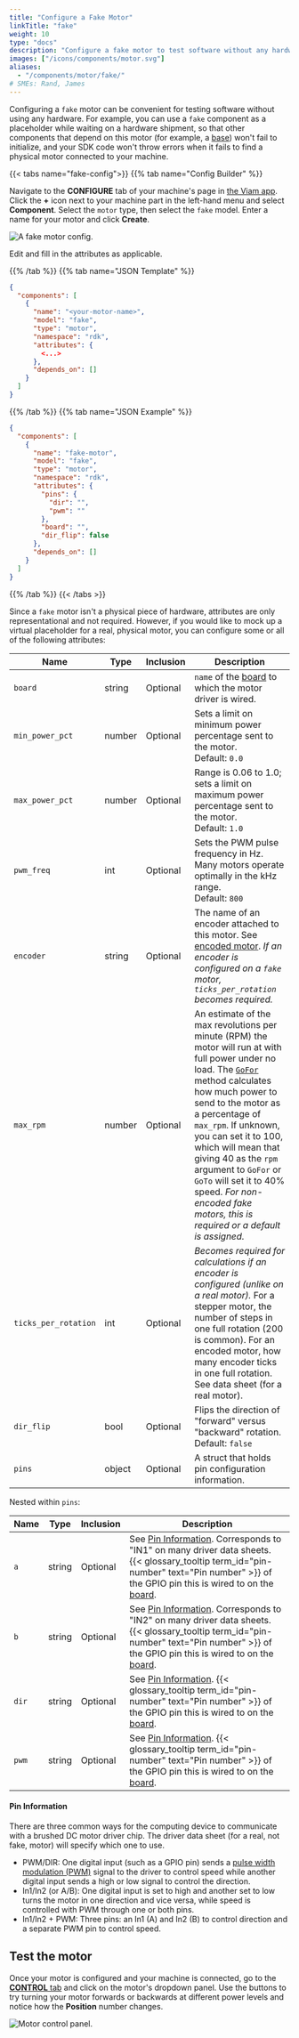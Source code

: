 ```yaml
---
title: "Configure a Fake Motor"
linkTitle: "fake"
weight: 10
type: "docs"
description: "Configure a fake motor to test software without any hardware."
images: ["/icons/components/motor.svg"]
aliases:
  - "/components/motor/fake/"
# SMEs: Rand, James
---
```


Configuring a `fake` motor can be convenient for testing software without using any hardware.
For example, you can use a `fake` component as a placeholder while waiting on a hardware shipment, so that other components that depend on this motor (for example, a [base](/components/base/)) won't fail to initialize, and your SDK code won't throw errors when it fails to find a physical motor connected to your machine.

{{< tabs name="fake-config">}}
{{% tab name="Config Builder" %}}

Navigate to the **CONFIGURE** tab of your machine's page in [the Viam app](https://app.viam.com).
Click the **+** icon next to your machine part in the left-hand menu and select **Component**.
Select the `motor` type, then select the `fake` model.
Enter a name for your motor and click **Create**.

![A fake motor config.](/components/motor/fake-config-ui.png)

Edit and fill in the attributes as applicable.

{{% /tab %}}
{{% tab name="JSON Template" %}}

```json
{
  "components": [
    {
      "name": "<your-motor-name>",
      "model": "fake",
      "type": "motor",
      "namespace": "rdk",
      "attributes": {
        <...>
      },
      "depends_on": []
    }
  ]
}
```

{{% /tab %}}
{{% tab name="JSON Example" %}}

```json
{
  "components": [
    {
      "name": "fake-motor",
      "model": "fake",
      "type": "motor",
      "namespace": "rdk",
      "attributes": {
        "pins": {
          "dir": "",
          "pwm": ""
        },
        "board": "",
        "dir_flip": false
      },
      "depends_on": []
    }
  ]
}
```

{{% /tab %}}
{{< /tabs >}}

Since a `fake` motor isn't a physical piece of hardware, attributes are only representational and not required.
However, if you would like to mock up a virtual placeholder for a real, physical motor, you can configure some or all of the following attributes:

<!-- prettier-ignore -->
| Name | Type | Inclusion | Description |
| ---- | ---- | --------- | ----------- |
| `board` | string | Optional | `name` of the [board](/components/board/) to which the motor driver is wired. |
| `min_power_pct` | number | Optional | Sets a limit on minimum power percentage sent to the motor. <br> Default: `0.0` |
| `max_power_pct` | number | Optional | Range is 0.06 to 1.0; sets a limit on maximum power percentage sent to the motor. <br> Default: `1.0` |
| `pwm_freq` | int | Optional | Sets the PWM pulse frequency in Hz. Many motors operate optimally in the kHz range. <br> Default: `800` |
| `encoder` | string | Optional | The name of an encoder attached to this motor. See [encoded motor](/components/motor/gpio/encoded-motor/). *If an encoder is configured on a `fake` motor, `ticks_per_rotation` becomes required.* |
| `max_rpm` | number | Optional | An estimate of the max revolutions per minute (RPM) the motor will run at with full power under no load. The [`GoFor`](/components/motor/#gofor) method calculates how much power to send to the motor as a percentage of `max_rpm`. If unknown, you can set it to 100, which will mean that giving 40 as the `rpm` argument to `GoFor` or `GoTo` will set it to 40% speed. *For non-encoded fake motors, this is required or a default is assigned.* |
| `ticks_per_rotation` | int | Optional | *Becomes required for calculations if an encoder is configured (unlike on a real motor).* For a stepper motor, the number of steps in one full rotation (200 is common). For an encoded motor, how many encoder ticks in one full rotation. See data sheet (for a real motor). |
| `dir_flip` | bool | Optional | Flips the direction of "forward" versus "backward" rotation. <br> Default: `false` |
| `pins` | object | Optional | A struct that holds pin configuration information. |

Nested within `pins`:

<!-- prettier-ignore -->
| Name | Type | Inclusion | Description |
| ---- | ---- | --------- | ----------- |
| `a` | string | Optional | See [Pin Information](#pin-information). Corresponds to "IN1" on many driver data sheets. {{< glossary_tooltip term_id="pin-number" text="Pin number" >}} of the GPIO pin this is wired to on the [board](/components/board/). |
| `b` | string | Optional | See [Pin Information](#pin-information). Corresponds to "IN2" on many driver data sheets. {{< glossary_tooltip term_id="pin-number" text="Pin number" >}} of the GPIO pin this is wired to on the [board](/components/board/). |
| `dir` | string | Optional | See [Pin Information](#pin-information). {{< glossary_tooltip term_id="pin-number" text="Pin number" >}} of the GPIO pin this is wired to on the [board](/components/board/). |
|`pwm` | string | Optional | See [Pin Information](#pin-information). {{< glossary_tooltip term_id="pin-number" text="Pin number" >}} of the GPIO pin this is wired to on the [board](/components/board/). |

#### Pin Information

There are three common ways for the computing device to communicate with a brushed DC motor driver chip.
The driver data sheet (for a real, not fake, motor) will specify which one to use.

- PWM/DIR: One digital input (such as a GPIO pin) sends a [pulse width modulation (PWM)](https://en.wikipedia.org/wiki/Pulse-width_modulation) signal to the driver to control speed while another digital input sends a high or low signal to control the direction.
- In1/In2 (or A/B): One digital input is set to high and another set to low turns the motor in one direction and vice versa, while speed is controlled with PWM through one or both pins.
- In1/In2 + PWM: Three pins: an In1 (A) and In2 (B) to control direction and a separate PWM pin to control speed.

## Test the motor

Once your motor is configured and your machine is connected, go to the [**CONTROL** tab](/fleet/machines/#control) and click on the motor's dropdown panel.
Use the buttons to try turning your motor forwards or backwards at different power levels and notice how the **Position** number changes.

![Motor control panel.](/components/motor/control.png)
